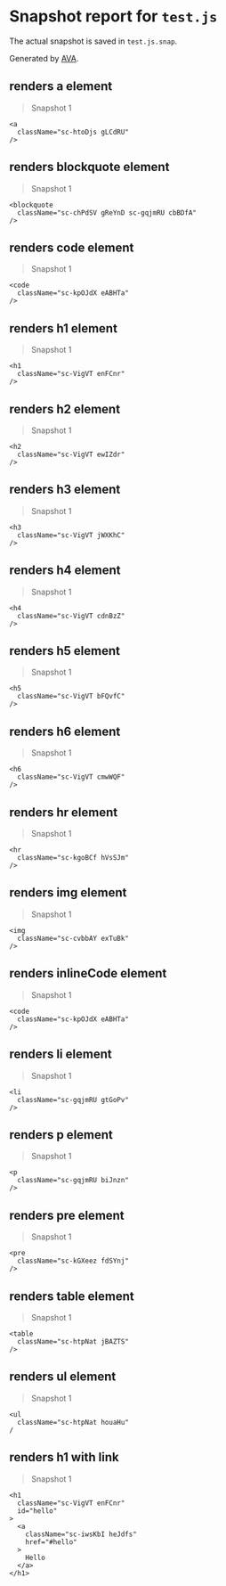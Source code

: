 # Snapshot report for `test.js`

The actual snapshot is saved in `test.js.snap`.

Generated by [AVA](https://ava.li).

## renders a element

> Snapshot 1

    <a
      className="sc-htoDjs gLCdRU"
    />

## renders blockquote element

> Snapshot 1

    <blockquote
      className="sc-chPdSV gReYnD sc-gqjmRU cbBDfA"
    />

## renders code element

> Snapshot 1

    <code
      className="sc-kpOJdX eABHTa"
    />

## renders h1 element

> Snapshot 1

    <h1
      className="sc-VigVT enFCnr"
    />

## renders h2 element

> Snapshot 1

    <h2
      className="sc-VigVT ewIZdr"
    />

## renders h3 element

> Snapshot 1

    <h3
      className="sc-VigVT jWXKhC"
    />

## renders h4 element

> Snapshot 1

    <h4
      className="sc-VigVT cdnBzZ"
    />

## renders h5 element

> Snapshot 1

    <h5
      className="sc-VigVT bFQvfC"
    />

## renders h6 element

> Snapshot 1

    <h6
      className="sc-VigVT cmwWQF"
    />

## renders hr element

> Snapshot 1

    <hr
      className="sc-kgoBCf hVsSJm"
    />

## renders img element

> Snapshot 1

    <img
      className="sc-cvbbAY exTuBk"
    />

## renders inlineCode element

> Snapshot 1

    <code
      className="sc-kpOJdX eABHTa"
    />

## renders li element

> Snapshot 1

    <li
      className="sc-gqjmRU gtGoPv"
    />

## renders p element

> Snapshot 1

    <p
      className="sc-gqjmRU biJnzn"
    />

## renders pre element

> Snapshot 1

    <pre
      className="sc-kGXeez fdSYnj"
    />

## renders table element

> Snapshot 1

    <table
      className="sc-htpNat jBAZTS"
    />

## renders ul element

> Snapshot 1

    <ul
      className="sc-htpNat houaHu"
    /

## renders h1 with link

> Snapshot 1

    <h1
      className="sc-VigVT enFCnr"
      id="hello"
    >
      <a
        className="sc-iwsKbI heJdfs"
        href="#hello"
      >
        Hello
      </a>
    </h1>